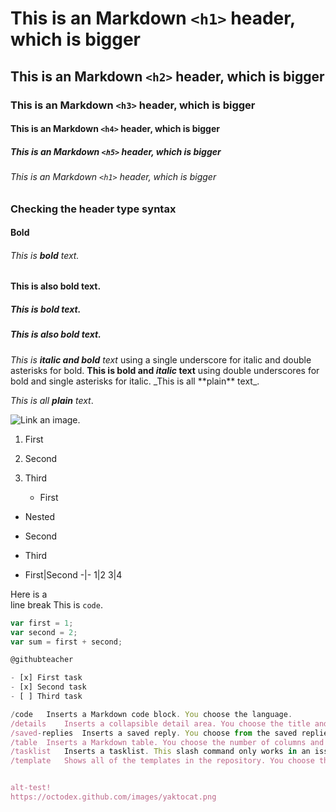 # This is an Markdown `<h1>` header, which is bigger
## This is an Markdown `<h2>` header, which is bigger
### This is an Markdown `<h3>` header, which is bigger
#### This is an Markdown `<h4>` header, which is bigger
##### This is an Markdown `<h5>` header, which is bigger
###### This is an Markdown `<h1>` header, which is bigger

### Checking the header type syntax

#### Bold
###### This is **bold** text.
#### This is also __bold__ text.
##### This is bold text. 
##### This is also bold text.

__This_ is **italic and bold** text_ using a single underscore for italic and double asterisks for bold.
__This is bold and *italic* text__ using double underscores for bold and single asterisks for italic. 
\_This is all \*\*plain\*\* text\_.

_This is all **plain** text_.

![Link an image.](/Downloads/Designer.jpeg)

1. First
1. Second
1. Third

   - First
  - Nested
- Second
- Third

- First|Second
-|-
1|2
3|4

Here is a<br />line break
This is `code`.

```javascript
var first = 1;
var second = 2;
var sum = first + second;

@githubteacher

- [x] First task
- [x] Second task
- [ ] Third task

/code	Inserts a Markdown code block. You choose the language.
/details	Inserts a collapsible detail area. You choose the title and content.
/saved-replies	Inserts a saved reply. You choose from the saved replies for your user account. If you add %cursor% to your saved reply, the slash command places the cursor in that location.
/table	Inserts a Markdown table. You choose the number of columns and rows.
/tasklist	Inserts a tasklist. This slash command only works in an issue description.
/template	Shows all of the templates in the repository. You choose the template to insert. This slash command works for issue templates and a pull request template.


alt-test!
https://octodex.github.com/images/yaktocat.png



